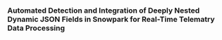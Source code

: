 ### Automated Detection and Integration of Deeply Nested Dynamic JSON Fields in Snowpark for Real-Time Telematry Data Processing

